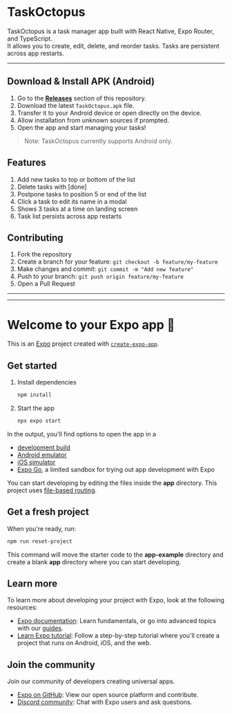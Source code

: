 # TaskOctopus

TaskOctopus is a task manager app built with React Native, Expo Router, and TypeScript.  
It allows you to create, edit, delete, and reorder tasks. Tasks are persistent across app restarts.

---

## Download & Install APK (Android)
1. Go to the **[Releases](https://github.com/dishajk/Task-Octopus/releases)** section of this repository.  
2. Download the latest `TaskOctopus.apk` file.  
3. Transfer it to your Android device or open directly on the device.  
4. Allow installation from unknown sources if prompted.  
5. Open the app and start managing your tasks!

> Note: TaskOctopus currently supports Android only.

## Features
1. Add new tasks to top or bottom of the list
2. Delete tasks with [done]
3. Postpone tasks to position 5 or end of the list
4. Click a task to edit its name in a modal
5. Shows 3 tasks at a time on landing screen
6. Task list persists across app restarts

## Contributing

1. Fork the repository
2. Create a branch for your feature: `git checkout -b feature/my-feature`
3. Make changes and commit: `git commit -m "Add new feature"`
4. Push to your branch: `git push origin feature/my-feature`
5. Open a Pull Request

---
---

# Welcome to your Expo app 👋

This is an [Expo](https://expo.dev) project created with [`create-expo-app`](https://www.npmjs.com/package/create-expo-app).

## Get started

1. Install dependencies

   ```bash
   npm install
   ```

2. Start the app

   ```bash
   npx expo start
   ```

In the output, you'll find options to open the app in a

- [development build](https://docs.expo.dev/develop/development-builds/introduction/)
- [Android emulator](https://docs.expo.dev/workflow/android-studio-emulator/)
- [iOS simulator](https://docs.expo.dev/workflow/ios-simulator/)
- [Expo Go](https://expo.dev/go), a limited sandbox for trying out app development with Expo

You can start developing by editing the files inside the **app** directory. This project uses [file-based routing](https://docs.expo.dev/router/introduction).

## Get a fresh project

When you're ready, run:

```bash
npm run reset-project
```

This command will move the starter code to the **app-example** directory and create a blank **app** directory where you can start developing.

## Learn more

To learn more about developing your project with Expo, look at the following resources:

- [Expo documentation](https://docs.expo.dev/): Learn fundamentals, or go into advanced topics with our [guides](https://docs.expo.dev/guides).
- [Learn Expo tutorial](https://docs.expo.dev/tutorial/introduction/): Follow a step-by-step tutorial where you'll create a project that runs on Android, iOS, and the web.

## Join the community

Join our community of developers creating universal apps.

- [Expo on GitHub](https://github.com/expo/expo): View our open source platform and contribute.
- [Discord community](https://chat.expo.dev): Chat with Expo users and ask questions.
